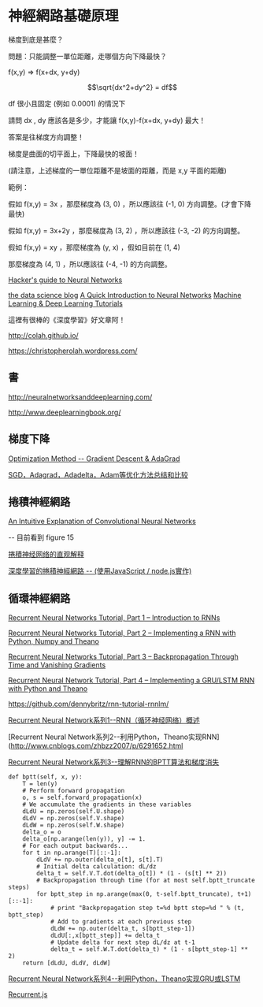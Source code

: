 # 神經網路基礎原理

梯度到底是甚麼？

問題：只能調整一單位距離，走哪個方向下降最快？

f(x,y) => f(x+dx, y+dy)

$$\sqrt{dx^2+dy^2} = df$$

df 很小且固定 (例如 0.0001) 的情況下

請問 dx , dy 應該各是多少，才能讓 f(x,y)-f(x+dx, y+dy) 最大！

答案是往梯度方向調整！

梯度是曲面的切平面上，下降最快的坡面！

(請注意，上述梯度的一單位距離不是坡面的距離，而是 x,y 平面的距離)

範例：

假如 f(x,y) = 3x ，那麼梯度為 (3, 0) ，所以應該往 (-1, 0) 方向調整。(才會下降最快)

假如 f(x,y) = 3x+2y ，那麼梯度為 (3, 2) ，所以應該往 (-3, -2) 的方向調整。

假如 f(x,y) = xy ，那麼梯度為 (y, x) ，假如目前在 (1, 4) 

那麼梯度為 (4, 1) ，所以應該往 (-4, -1) 的方向調整。


[Hacker's guide to Neural Networks](http://karpathy.github.io/neuralnets/)

[the data science blog](https://ujjwalkarn.me/blog/)
[A Quick Introduction to Neural Networks](https://ujjwalkarn.me/2016/08/09/quick-intro-neural-networks/)
[Machine Learning & Deep Learning Tutorials](https://github.com/ujjwalkarn/Machine-Learning-Tutorials/blob/master/README.md)

這裡有很棒的《深度學習》好文章阿！

http://colah.github.io/

https://christopherolah.wordpress.com/


## 書

http://neuralnetworksanddeeplearning.com/

http://www.deeplearningbook.org/


## 梯度下降

[Optimization Method -- Gradient Descent & AdaGrad](http://cpmarkchang.logdown.com/posts/275500-optimization-method-adagrad)

[SGD，Adagrad，Adadelta，Adam等优化方法总结和比较](http://ycszen.github.io/2016/08/24/SGD%EF%BC%8CAdagrad%EF%BC%8CAdadelta%EF%BC%8CAdam%E7%AD%89%E4%BC%98%E5%8C%96%E6%96%B9%E6%B3%95%E6%80%BB%E7%BB%93%E5%92%8C%E6%AF%94%E8%BE%83/)

## 捲積神經網路

[An Intuitive Explanation of Convolutional Neural Networks](https://ujjwalkarn.me/2016/08/11/intuitive-explanation-convnets/)

-- 目前看到 figure 15

[捲積神经网络的直观解释](http://blog.csdn.net/qq_31780525/article/details/71435620)

[深度學習的捲積神經網路 -- (使用JavaScript / node.js實作)](https://www.slideshare.net/ccckmit/javascript-nodejs)

## 循環神經網路

[Recurrent Neural Networks Tutorial, Part 1 – Introduction to RNNs](http://www.wildml.com/2015/09/recurrent-neural-networks-tutorial-part-1-introduction-to-rnns/)

[Recurrent Neural Networks Tutorial, Part 2 – Implementing a RNN with Python, Numpy and Theano](http://www.wildml.com/2015/09/recurrent-neural-networks-tutorial-part-2-implementing-a-language-model-rnn-with-python-numpy-and-theano/)

[Recurrent Neural Networks Tutorial, Part 3 – Backpropagation Through Time and Vanishing Gradients](http://www.wildml.com/2015/10/recurrent-neural-networks-tutorial-part-3-backpropagation-through-time-and-vanishing-gradients/)

[Recurrent Neural Network Tutorial, Part 4 – Implementing a GRU/LSTM RNN with Python and Theano](http://www.wildml.com/2015/10/recurrent-neural-network-tutorial-part-4-implementing-a-grulstm-rnn-with-python-and-theano/)

https://github.com/dennybritz/rnn-tutorial-rnnlm/

[Recurrent Neural Network系列1--RNN（循环神经网络）概述](http://www.cnblogs.com/zhbzz2007/p/6257247.html)

[Recurrent Neural Network系列2--利用Python，Theano实现RNN](http://www.cnblogs.com/zhbzz2007/p/6291652.html

[Recurrent Neural Network系列3--理解RNN的BPTT算法和梯度消失](http://www.cnblogs.com/zhbzz2007/p/6339346.html)


```
def bptt(self, x, y):
    T = len(y)
    # Perform forward propagation
    o, s = self.forward_propagation(x)
    # We accumulate the gradients in these variables
    dLdU = np.zeros(self.U.shape)
    dLdV = np.zeros(self.V.shape)
    dLdW = np.zeros(self.W.shape)
    delta_o = o
    delta_o[np.arange(len(y)), y] -= 1.
    # For each output backwards...
    for t in np.arange(T)[::-1]:
        dLdV += np.outer(delta_o[t], s[t].T)
        # Initial delta calculation: dL/dz
        delta_t = self.V.T.dot(delta_o[t]) * (1 - (s[t] ** 2))
        # Backpropagation through time (for at most self.bptt_truncate steps)
        for bptt_step in np.arange(max(0, t-self.bptt_truncate), t+1)[::-1]:
            # print "Backpropagation step t=%d bptt step=%d " % (t, bptt_step)
            # Add to gradients at each previous step
            dLdW += np.outer(delta_t, s[bptt_step-1])              
            dLdU[:,x[bptt_step]] += delta_t
            # Update delta for next step dL/dz at t-1
            delta_t = self.W.T.dot(delta_t) * (1 - s[bptt_step-1] ** 2)
    return [dLdU, dLdV, dLdW]
```


[Recurrent Neural Network系列4--利用Python，Theano实现GRU或LSTM](http://www.cnblogs.com/zhbzz2007/p/6647405.html)

[Recurrent.js](https://github.com/karpathy/recurrentjs/blob/master/src/recurrent.js)
